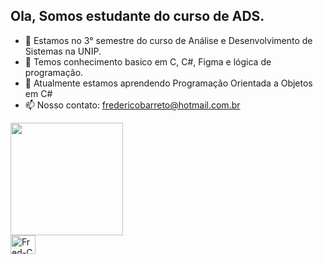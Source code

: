 ## Ola, Somos estudante do curso de ADS. 

- 🔭 Estamos no 3° semestre do curso de Análise e Desenvolvimento de Sistemas na UNIP.
- 🌱 Temos conhecimento basico em C, C#, Figma e lógica de programação.
- 👯 Atualmente estamos aprendendo Programação Orientada a Objetos em C#
- 📫 Nosso contato: fredericobarreto@hotmail.com.br

<div>
  <a href="https://github.com/Fatal-System">
  <img height="180em" src="https://github-readme-stats.vercel.app/api?username=Fatal-System&show_icons=true&theme=blue&include_all_commits=true&count_private=true"/>
  
</div>

<div>
  <img align="center" alt="Fred-C" height="30" width="40" src="https://cdn.jsdelivr.net/gh/devicons/devicon@latest/icons/c/c-original.svg" />
</div>

##

